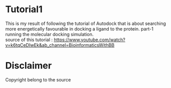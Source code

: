 # Tutorial1
This is my result of following the tutorial of Autodock that is about searching more energetically favourable in docking a ligand to the protein.
part-1 running the molecular docking simulation. <br />
source of this tutorial : https://www.youtube.com/watch?v=k6tqCeDIwEk&ab_channel=BioinformaticsWithBB
# Disclaimer
Copyright belong to the source
